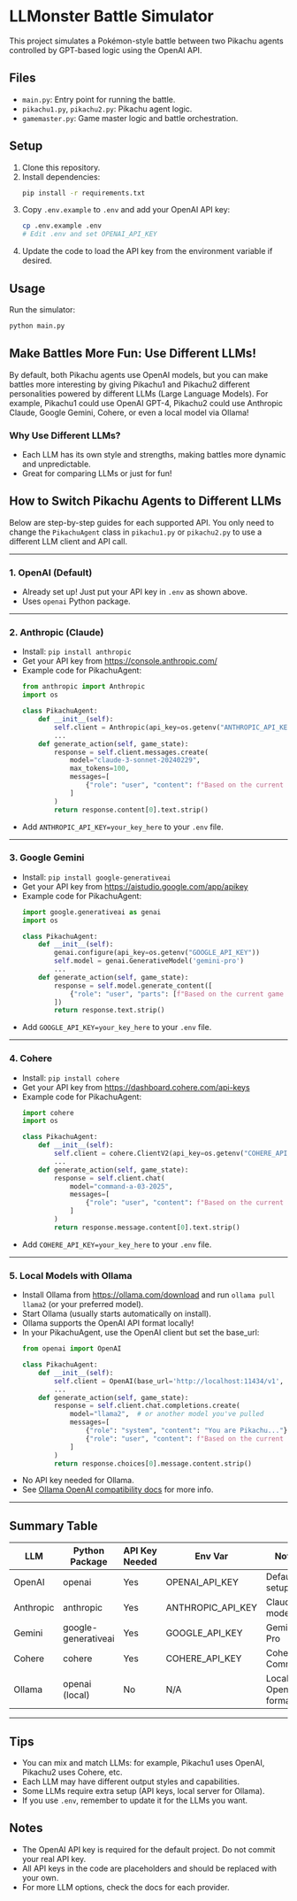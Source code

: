 # LLMonster Battle Simulator

This project simulates a Pokémon-style battle between two Pikachu agents controlled by GPT-based logic using the OpenAI API.

## Files
- `main.py`: Entry point for running the battle.
- `pikachu1.py`, `pikachu2.py`: Pikachu agent logic.
- `gamemaster.py`: Game master logic and battle orchestration.

## Setup
1. Clone this repository.
2. Install dependencies:
   ```bash
   pip install -r requirements.txt
   ```
3. Copy `.env.example` to `.env` and add your OpenAI API key:
   ```bash
   cp .env.example .env
   # Edit .env and set OPENAI_API_KEY
   ```
4. Update the code to load the API key from the environment variable if desired.

## Usage
Run the simulator:
```bash
python main.py
```

## Make Battles More Fun: Use Different LLMs!

By default, both Pikachu agents use OpenAI models, but you can make battles more interesting by giving Pikachu1 and Pikachu2 different personalities powered by different LLMs (Large Language Models). For example, Pikachu1 could use OpenAI GPT-4, Pikachu2 could use Anthropic Claude, Google Gemini, Cohere, or even a local model via Ollama!

### Why Use Different LLMs?
- Each LLM has its own style and strengths, making battles more dynamic and unpredictable.
- Great for comparing LLMs or just for fun!

## How to Switch Pikachu Agents to Different LLMs

Below are step-by-step guides for each supported API. You only need to change the `PikachuAgent` class in `pikachu1.py` or `pikachu2.py` to use a different LLM client and API call.

---

### 1. OpenAI (Default)
- Already set up! Just put your API key in `.env` as shown above.
- Uses `openai` Python package.

---

### 2. Anthropic (Claude)
- Install: `pip install anthropic`
- Get your API key from https://console.anthropic.com/
- Example code for PikachuAgent:
  ```python
  from anthropic import Anthropic
  import os

  class PikachuAgent:
      def __init__(self):
          self.client = Anthropic(api_key=os.getenv("ANTHROPIC_API_KEY"))
          ...
      def generate_action(self, game_state):
          response = self.client.messages.create(
              model="claude-3-sonnet-20240229",
              max_tokens=100,
              messages=[
                  {"role": "user", "content": f"Based on the current game state: {game_state}, choose one of your available moves to use."}
              ]
          )
          return response.content[0].text.strip()
  ```
- Add `ANTHROPIC_API_KEY=your_key_here` to your `.env` file.

---

### 3. Google Gemini
- Install: `pip install google-generativeai`
- Get your API key from https://aistudio.google.com/app/apikey
- Example code for PikachuAgent:
  ```python
  import google.generativeai as genai
  import os

  class PikachuAgent:
      def __init__(self):
          genai.configure(api_key=os.getenv("GOOGLE_API_KEY"))
          self.model = genai.GenerativeModel('gemini-pro')
          ...
      def generate_action(self, game_state):
          response = self.model.generate_content([
              {"role": "user", "parts": [f"Based on the current game state: {game_state}, choose one of your available moves to use."]}
          ])
          return response.text.strip()
  ```
- Add `GOOGLE_API_KEY=your_key_here` to your `.env` file.

---

### 4. Cohere
- Install: `pip install cohere`
- Get your API key from https://dashboard.cohere.com/api-keys
- Example code for PikachuAgent:
  ```python
  import cohere
  import os

  class PikachuAgent:
      def __init__(self):
          self.client = cohere.ClientV2(api_key=os.getenv("COHERE_API_KEY"))
          ...
      def generate_action(self, game_state):
          response = self.client.chat(
              model="command-a-03-2025",
              messages=[
                  {"role": "user", "content": f"Based on the current game state: {game_state}, choose one of your available moves to use."}
              ]
          )
          return response.message.content[0].text.strip()
  ```
- Add `COHERE_API_KEY=your_key_here` to your `.env` file.

---

### 5. Local Models with Ollama
- Install Ollama from https://ollama.com/download and run `ollama pull llama2` (or your preferred model).
- Start Ollama (usually starts automatically on install).
- Ollama supports the OpenAI API format locally!
- In your PikachuAgent, use the OpenAI client but set the base_url:
  ```python
  from openai import OpenAI

  class PikachuAgent:
      def __init__(self):
          self.client = OpenAI(base_url='http://localhost:11434/v1', api_key='ollama')  # 'api_key' is required but not used
          ...
      def generate_action(self, game_state):
          response = self.client.chat.completions.create(
              model="llama2",  # or another model you've pulled
              messages=[
                  {"role": "system", "content": "You are Pikachu..."},
                  {"role": "user", "content": f"Based on the current game state: {game_state}, choose one of your available moves to use."}
              ]
          )
          return response.choices[0].message.content.strip()
  ```
- No API key needed for Ollama.
- See [Ollama OpenAI compatibility docs](https://ollama.com/blog/openai-compatibility) for more info.

---

## Summary Table
| LLM        | Python Package      | API Key Needed | Env Var              | Notes                |
|------------|--------------------|----------------|----------------------|----------------------|
| OpenAI     | openai             | Yes            | OPENAI_API_KEY       | Default setup        |
| Anthropic  | anthropic          | Yes            | ANTHROPIC_API_KEY    | Claude models        |
| Gemini     | google-generativeai| Yes            | GOOGLE_API_KEY       | Gemini Pro           |
| Cohere     | cohere             | Yes            | COHERE_API_KEY       | Cohere Command       |
| Ollama     | openai (local)     | No             | N/A                  | Local, OpenAI format |

---

## Tips
- You can mix and match LLMs: for example, Pikachu1 uses OpenAI, Pikachu2 uses Cohere, etc.
- Each LLM may have different output styles and capabilities.
- Some LLMs require extra setup (API keys, local server for Ollama).
- If you use `.env`, remember to update it for the LLMs you want.

## Notes
- The OpenAI API key is required for the default project. Do not commit your real API key.
- All API keys in the code are placeholders and should be replaced with your own.
- For more LLM options, check the docs for each provider.
